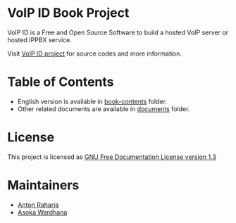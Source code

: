 VoIP ID Book Project
====================

VoIP ID is a Free and Open Source Software to build a hosted VoIP server or hosted IPPBX service.

Visit [VoIP ID project](https://github.com/antonraharja/voip-id) for source codes and more information.

# Table of Contents

* English version is available in [book-contents](book-contents/en/README.md) folder.
* Other related documents are available in [documents](documents/README.md) folder.

# License

This project is licensed as [GNU Free Documentation License version 1.3](LICENSE.md)

# Maintainers

* [Anton Raharja](http://antonraharja.com)
* [Asoka Wardhana](http://asokawardhana.web.id)

